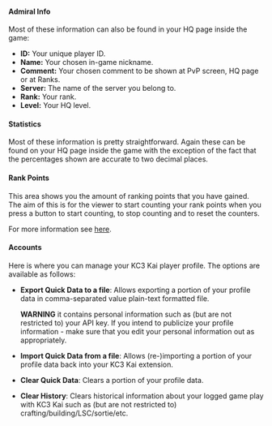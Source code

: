 #### Admiral Info

Most of these information can also be found in your HQ page inside the game:

-   **ID:** Your unique player ID.
-   **Name:** Your chosen in-game nickname.
-   **Comment:** Your chosen comment to be shown at PvP screen, HQ page or at Ranks.
-   **Server:** The name of the server you belong to.
-   **Rank:** Your rank.
-   **Level:** Your HQ level.

#### Statistics

Most of these information is pretty straightforward. Again these can be found on your HQ page inside the game with the exception of the fact that the percentages shown are accurate to two decimal places.

<!---   **PvP: Attacked:** The amount of times you have been attacked by another player on your server.
-   **PvP: Attacked won:** The amount of times you have been attacked by another player on your server but have won.-->

#### Rank Points

This area shows you the amount of ranking points that you have gained. The aim of this is for the viewer to start counting your rank points when you press a button to start counting, to stop counting and to reset the counters.

For more information see [here](https://github.com/KC3Kai/KC3Kai/issues/122).

<!--#### Achievements

*(the idea here is just to have custom badge icons for players to screenshot and show-off)*:
- show number of Class-A medals
- **custom achievement badges:**
  - world map clearing badge
  - ex-op clear badges
  - LSC ship badges
  - monthly rank badges
  - kai ni badges. etc
  - done all daily quests badge
  - done all weekly quests badge
  - done all monthlies quest badge

*(most of these badges can be gained multiple times and will have counts)*-->

#### Accounts

Here is where you can manage your KC3 Kai player profile. The options are available as follows:

-   **Export Quick Data to a file**: Allows exporting a portion of your profile data in comma-separated value plain-text formatted file.

    **WARNING** it contains personal information such as (but are not restricted to) your API key. If you intend to publicize your profile information - make sure that you edit your personal information out as appropriately.
-   **Import Quick Data from a file**: Allows (re-)importing a portion of your profile data back into your KC3 Kai extension.
-   **Clear Quick Data**: Clears a portion of your profile data.
-   **Clear History**: Clears historical information about your logged game play with KC3 Kai such as (but are not restricted to) crafting/building/LSC/sortie/etc.

